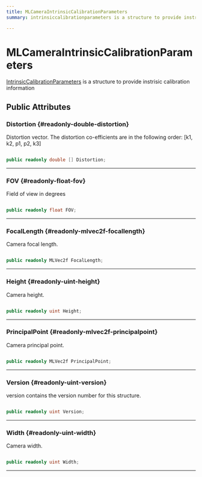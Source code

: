 ```yaml
---
title: MLCameraIntrinsicCalibrationParameters
summary: intrinsiccalibrationparameters is a structure to provide instrisic calibration information 

---
```


# MLCameraIntrinsicCalibrationParameters




[IntrinsicCalibrationParameters](/unity-api/api/UnityEngine.XR.MagicLeap/MLCameraBase/UnityEngine.XR.MagicLeap.MLCameraBase.IntrinsicCalibrationParameters.md) is a structure to provide instrisic calibration information   





## Public Attributes

### Distortion {#readonly-double-distortion}

Distortion vector. The distortion co-efficients are in the following order: [k1, k2, p1, p2, k3] 

```csharp

public readonly double [] Distortion;

```






-----------

### FOV {#readonly-float-fov}

Field of view in degrees 

```csharp

public readonly float FOV;

```






-----------

### FocalLength {#readonly-mlvec2f-focallength}

Camera focal length. 

```csharp

public readonly MLVec2f FocalLength;

```






-----------

### Height {#readonly-uint-height}

Camera height. 

```csharp

public readonly uint Height;

```






-----------

### PrincipalPoint {#readonly-mlvec2f-principalpoint}

Camera principal point. 

```csharp

public readonly MLVec2f PrincipalPoint;

```






-----------

### Version {#readonly-uint-version}

version contains the version number for this structure. 

```csharp

public readonly uint Version;

```






-----------

### Width {#readonly-uint-width}

Camera width. 

```csharp

public readonly uint Width;

```






-----------

